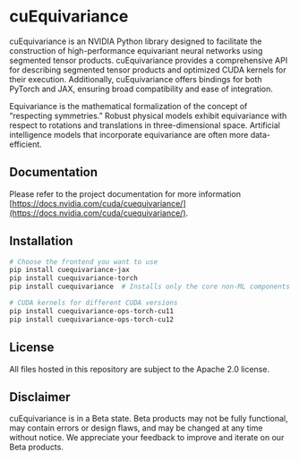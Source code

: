 # cuEquivariance

cuEquivariance is an NVIDIA Python library designed to facilitate the construction of high-performance equivariant neural networks using segmented tensor products. cuEquivariance provides a comprehensive API for describing segmented tensor products and optimized CUDA kernels for their execution. Additionally, cuEquivariance offers bindings for both PyTorch and JAX, ensuring broad compatibility and ease of integration.

Equivariance is the mathematical formalization of the concept of “respecting symmetries.” Robust physical models exhibit equivariance with respect to rotations and translations in three-dimensional space. Artificial intelligence models that incorporate equivariance are often more data-efficient.

## Documentation

Please refer to the project documentation for more information [https://docs.nvidia.com/cuda/cuequivariance/](https://docs.nvidia.com/cuda/cuequivariance/).

## Installation

```bash
# Choose the frontend you want to use
pip install cuequivariance-jax
pip install cuequivariance-torch
pip install cuequivariance  # Installs only the core non-ML components

# CUDA kernels for different CUDA versions
pip install cuequivariance-ops-torch-cu11
pip install cuequivariance-ops-torch-cu12
```

## License

All files hosted in this repository are subject to the Apache 2.0 license.

## Disclaimer

cuEquivariance is in a Beta state. Beta products may not be fully functional, may contain errors or design flaws, and may be changed at any time without notice. We appreciate your feedback to improve and iterate on our Beta products.

